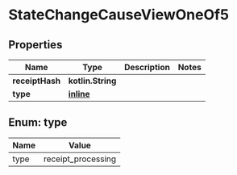 
# StateChangeCauseViewOneOf5

## Properties
| Name | Type | Description | Notes |
| ------------ | ------------- | ------------- | ------------- |
| **receiptHash** | **kotlin.String** |  |  |
| **type** | [**inline**](#Type) |  |  |


<a id="Type"></a>
## Enum: type
| Name | Value |
| ---- | ----- |
| type | receipt_processing |



